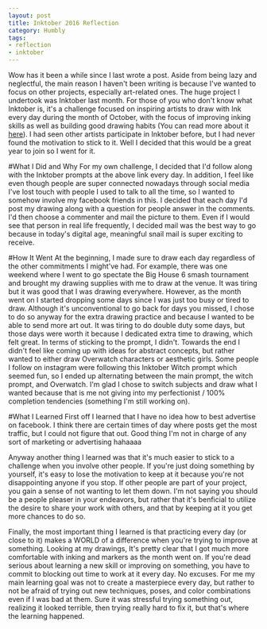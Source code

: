 ```yaml
---
layout: post
title: Inktober 2016 Reflection
category: Humbly
tags:
- reflection
- inktober
---
```

Wow has it been a while since I last wrote a post. Aside from being lazy and neglectful, the main reason I haven't been writing is because I've wanted to focus on other projects, especially art-related ones. The huge project I undertook was Inktober last month. For those of you who don't know what Inktober is, it's a challenge focused on inspiring artists to draw with Ink every day during the month of October, with the focus of improving inking skills as well as building good drawing habits (You can read more about it [here](http://mrjakeparker.com/inktober)). I had seen other artists participate in Inktober before, but I had never found the motivation to stick to it. Well I decided that this would be a great year to join so I went for it.

#What I Did and Why
For my own challenge, I decided that I'd follow along with the Inktober prompts at the above link every day. In addition, I feel like even though people are super connected nowadays through social media I've lost touch with people I used to talk to all the time, so I wanted to somehow involve my facebook friends in this. I decided that each day I'd post my drawing along with a question for people answer in the comments. I'd then choose a commenter and mail the picture to them. Even if I would see that person in real life frequently, I decided mail was the best way to go because in today's digital age, meaningful snail mail is super exciting to receive. 

#How It Went
At the beginning, I made sure to draw each day regardless of the other commitments I might've had. For example, there was one weekend where I went to go spectate the Big House 6 smash tournament and brought my drawing supplies with me to draw at the venue. It was tiring but it was good that I was drawing everywhere. However, as the month went on I started dropping some days since I was just too busy or tired to draw. Although it's unconventional to go back for days you missed, I chose to do so anyway for the extra drawing practice and because I wanted to be able to send more art out. It was tiring to do double duty some days, but those days were worth it because I dedicated extra time to drawing, which felt great. In terms of sticking to the prompt, I didn't. Towards the end I didn't feel like coming up with ideas for abstract concepts, but rather wanted to either draw Overwatch characters or aesthetic girls. Some people I follow on instagram were following this Inktober Witch prompt which seemed fun, so I ended up alternating between the main prompt, the witch prompt, and Overwatch. I'm glad I chose to switch subjects and draw what I wanted because that is me not giving into my perfectionist / 100% completion tendencies (something I'm still working on). 

#What I Learned
First off I learned that I have no idea how to best advertise on facebook. I think there are certain times of day where posts get the most traffic, but I could not figure that out. Good thing I'm not in charge of any sort of marketing or advertising hahaaaa

Anyway another thing I learned was that it's much easier to stick to a challenge when you involve other people. If you're just doing something by yourself, it's easy to lose the motivation to keep at it because you're not disappointing anyone if you stop. If other people are part of your project, you gain a sense of not wanting to let them down. I'm not saying you should be a people pleaser in your endeavors, but rather that it's benficial to utilize the desire to share your work with others, and that by keeping at it you get more chances to do so. 

Finally, the most important thing I learned is that practicing every day (or close to it) makes a WORLD of a difference when you're trying to improve at something. Looking at my drawings, It's pretty clear that I got much more comfortable with inking and markers as the month went on. If you're dead serious about learning a new skill or improving on something, you have to commit to blocking out time to work at it every day. No excuses. For me my main learning goal was not to create a masterpiece every day, but rather to not be afraid of trying out new techniques, poses, and color combinations even if I was bad at them. Sure it was stressful trying something out, realizing it looked terrible, then trying really hard to fix it, but that's where the learning happened.
